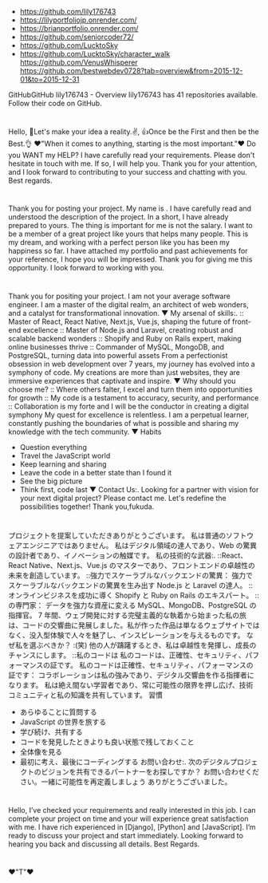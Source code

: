 - https://github.com/lily176743
- https://lilyportfoliojp.onrender.com/
- https://brianportfolio.onrender.com/
- https://github.com/seniorcoder72/
- https://github.com/LucktoSky
- https://github.com/LucktoSky/character_walk
https://github.com/VenusWhisperer
https://github.com/bestwebdev0728?tab=overview&from=2015-12-01&to=2015-12-31

GitHubGitHub
lily176743 - Overview
lily176743 has 41 repositories available. Follow their code on GitHub.

#

Hello,
💪Let's make your idea a reality.✌, 👍Once be the First and then be the Best.👌
❤️"When it comes to anything, starting is the most important."❤️
Do you WANT my HELP? I have carefully read your requirements.
Please don't hesitate in touch with me. If so, I will help you. Thank you for your attention, and I look forward to contributing to your success and chatting with you.
Best regards.

#

Thank you for posting your project. My name is . I have carefully read and understood the description of the project. In a short, I have already prepared to yours. The thing is important for me is not the salary. I want to be a member of a great project like yours that helps many people. This is my dream, and working with a perfect person like you has been my happiness so far.
I have attached my portfolio and past achievements for your reference, I hope you will be impressed. Thank you for giving me this opportunity. I look forward to working with you.

#

Thank you for positing your project.
I am not your average software engineer. I am a master of the digital realm, an architect of web wonders, and a catalyst for transformational innovation.
▼ My arsenal of skills:.
:: Master of React, React Native, Next.js, Vue.js, shaping the future of front-end excellence
:: Master of Node.js and Laravel, creating robust and scalable backend wonders
:: Shopify and Ruby on Rails expert, making online businesses thrive
:: Commander of MySQL, MongoDB, and PostgreSQL, turning data into powerful assets
From a perfectionist obsession in web development over 7 years, my journey has evolved into a symphony of code. My creations are more than just websites, they are immersive experiences that captivate and inspire.
▼ Why should you choose me?
:: Where others falter, I excel and turn them into opportunities for growth
:: My code is a testament to accuracy, security, and performance
:: Collaboration is my forte and I will be the conductor in creating a digital symphony
My quest for excellence is relentless. I am a perpetual learner, constantly pushing the boundaries of what is possible and sharing my knowledge with the tech community.
▼ Habits

- Question everything
- Travel the JavaScript world
- Keep learning and sharing
- Leave the code in a better state than I found it
- See the big picture
- Think first, code last
  ▼ Contact Us:.
  Looking for a partner with vision for your next digital project? Please contact me. Let's redefine the possibilities together!
  Thank you,fukuda.

#

プロジェクトを提案していただきありがとうございます。
私は普通のソフトウェアエンジニアではありません。 私はデジタル領域の達人であり、Web の驚異の設計者であり、イノベーションの触媒です。
私の技術的な武器:.
::React、React Native、Next.js、Vue.js のマスターであり、フロントエンドの卓越性の未来を創造しています。
::強力でスケーラブルなバックエンドの驚異： 強力でスケーラブルなバックエンドの驚異を生み出す Node.js と Laravel の達人。
::オンラインビジネスを成功に導く Shopify と Ruby on Rails のエキスパート。
::の専門家： データを強力な資産に変える MySQL、MongoDB、PostgreSQL の指揮官。
7 年間、ウェブ開発に対する完璧主義的な執着から始まった私の旅は、コードの交響曲に発展しました。私が作った作品は単なるウェブサイトではなく、没入型体験で人々を魅了し、インスピレーションを与えるものです。
なぜ私を選ぶべきか？
:(笑) 他の人が躊躇するとき、私は卓越性を発揮し、成長のチャンスにします。
::私のコードは 私のコードは、正確性、セキュリティ、パフォーマンスの証です。
私のコードは正確性、セキュリティ、パフォーマンスの証です： コラボレーションは私の強みであり、デジタル交響曲を作る指揮者になります。
私は絶え間ない学習者であり、常に可能性の限界を押し広げ、技術コミュニティと私の知識を共有しています。
習慣

- あらゆることに質問する
- JavaScript の世界を旅する
- 学び続け、共有する
- コードを発見したときよりも良い状態で残しておくこと
- 全体像を見る
- 最初に考え、最後にコーディングする
  お問い合わせ:.
  次のデジタルプロジェクトのビジョンを共有できるパートナーをお探しですか？ お問い合わせください。一緒に可能性を再定義しましょう
  ありがとうございました。

#

Hello,
I’ve checked your requirements and really interested in this job.
I can complete your project on time and your will experience great satisfaction with me.
I have rich experienced in [Django], [Python] and [JavaScript].
I’m ready to discuss your project and start immediately.
Looking forward to hearing you back and discussing all details.
Best Regards.

#

❤️"T"❤️